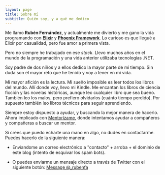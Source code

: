 ```yaml
---
layout: page
title: Sobre mí
subtitle: Quién soy, y a qué me dedico
---
```


Me llamo **Rubén Fernández**, y actualmente me divierto y me gano la vida programando con [**Elixir**](https://elixir-lang.org/) y [**Phoenix Framework**](https://phoenixframework.org/). Lo curioso es que llegué a Elixir por casualidad, pero fue amor a primera vista. 

Pero no siempre he trabajado en ese *stack*. Llevo muchos años en el mundo de la programación y una vida anterior utilizaba tecnologías .NET.

Soy padre de dos niños y a ellos dedico la mayor parte de mi tiempo. Sin duda son el mayor reto que he tenido y voy a tener en mi vida.

Mi mayor afición es la lectura. Mi sueño imposible es leer todos los libros del mundo. Allí donde voy, llevo mi Kindle. Me encantan los libros de ciencia ficción y las novelas históricas, aunque leo cualquier libro que sea bueno. También leo los malos, pero prefiero olvidarlos (cuánto tiempo perdido). Por supuesto también leo libros técnicos para seguir aprendiendo.

Siempre estoy dispuesto a ayudar, y buscando la mejor manera de hacerlo. Ahora implicado con [Mentorízame](www.mentoriza.me), donde intentamos ayudar a compañeros y compañeras a buscar un mentor.

Si crees que puedo echarte una mano en algo, no dudes en contactarme. Puedes hacerlo de la siguiente manera:

* Envíandome un correo electrónico a "contacto" + arroba + el dominio de este blog (intento de esquivar los spam bots).

* O puedes enviarme un mensaje directo a través de Twitter con el siguiente botón: <a href="https://twitter.com/messages/compose?recipient_id=749179032" class="twitter-dm-button" data-size="large" data-lang="es" data-screen-name="_rubenfa" data-show-count="false">Message @_rubenfa</a><script async src="//platform.twitter.com/widgets.js" charset="utf-8"></script>

